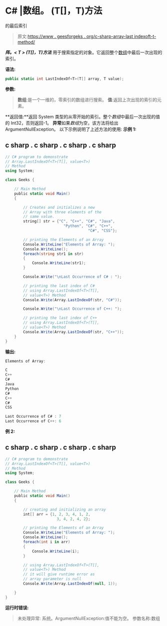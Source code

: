 # C# |数组。 <t>(T[]，T)方法</t>

的最后索引

> 原文:[https://www . geesforgeks . org/c-sharp-array-last indexoft-t-method/](https://www.geeksforgeeks.org/c-sharp-array-lastindexoftt-t-method/)

***阵。< T > (T[]，T)方法*** 用于搜索指定的对象。它返回整个[数组](https://www.geeksforgeeks.org/c-array-class/)中最后一次出现的索引。

**语法:**

```cs
public static int LastIndexOf<T>(T[] array, T value);
```

**参数:**

> **数组**:是一个一维的，零索引的数组进行搜索。
> **值**:返回上次出现的索引的元素。

**返回值:**返回 System 类型的从零开始的索引。整个*数组*中最后一次出现的值的 Int32，否则返回-1。
**异常**如果*数组*为空，该方法将给出 ArgumentNullException。
以下示例说明了上述方法的使用:
**示例 1:**

## c sharp . c sharp . c sharp . c sharp

```cs
// C# program to demonstrate
// Array.LastIndexOf<T>(T[], value<T>)
// Method
using System;

class Geeks {

    // Main Method
    public static void Main()
    {

        // Creates and initializes a new
        // Array with three elements of the
        // same value.
        string[] str = {"C", "C++", "C#", "Java",
                          "Python", "C#", "C++",
                                     "C#", "CSS"};

        // printing the Elements of an Array
        Console.WriteLine("Elements of Array: ");
        Console.WriteLine();
        foreach(string str1 in str)
        {
            Console.WriteLine(str1);
        }

        Console.Write("\nLast Occurrence of C# : ");

        // printing the last index of C#
        // using Array.LastIndexOf<T>(T[],
        // value<T>) Method
        Console.Write(Array.LastIndexOf(str, "C#"));

        Console.Write("\nLast Occurrence of C++: ");

        // printing the last index of C++
        // using Array.LastIndexOf<T>(T[],
        // value<T>) Method
        Console.Write(Array.LastIndexOf(str, "C++"));
    }
}
```

**输出:**

```cs
Elements of Array: 

C
C++
C#
Java
Python
C#
C++
C#
CSS

Last Occurrence of C# : 7
Last Occurrence of C++: 6
```

**例 2:**

## c sharp . c sharp . c sharp . c sharp

```cs
// C# program to demonstrate
// Array.LastIndexOf<T>(T[], value<T>)
// Method
using System;

class Geeks {

    // Main Method
    public static void Main()
    {

        // creating and initializing an array
        int[] arr = {1, 2, 3, 4, 1, 2,
                       3, 4, 2, 4, 2};

        // printing the Elements of an Array
        Console.WriteLine("Elements of Array: ");
        Console.WriteLine();
        foreach(int i in arr)
        {
            Console.WriteLine(i);
        }

        // using Array.LastIndexOf<T>(T[],
        // value<T>) Method
        // it will give runtime error as
        // array parameter is null
        Console.Write(Array.LastIndexOf(null, 1));

    }
}
```

**运行时错误:**

> 未处理异常:
> 系统。ArgumentNullException:值不能为空。
> 参数名称:数组